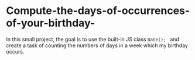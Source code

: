 # Compute-the-days-of-occurrences-of-your-birthday-
In this small project, the goal is to use the built-in JS class `Date(); ` and create a task of counting the numbers of days in a week which my birthday occurs.
